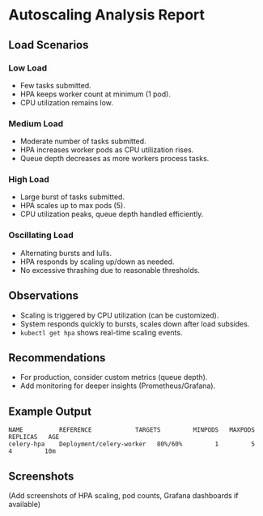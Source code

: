 # Autoscaling Analysis Report

## Load Scenarios

### Low Load
- Few tasks submitted.
- HPA keeps worker count at minimum (1 pod).
- CPU utilization remains low.

### Medium Load
- Moderate number of tasks submitted.
- HPA increases worker pods as CPU utilization rises.
- Queue depth decreases as more workers process tasks.

### High Load
- Large burst of tasks submitted.
- HPA scales up to max pods (5).
- CPU utilization peaks, queue depth handled efficiently.

### Oscillating Load
- Alternating bursts and lulls.
- HPA responds by scaling up/down as needed.
- No excessive thrashing due to reasonable thresholds.

## Observations
- Scaling is triggered by CPU utilization (can be customized).
- System responds quickly to bursts, scales down after load subsides.
- `kubectl get hpa` shows real-time scaling events.

## Recommendations
- For production, consider custom metrics (queue depth).
- Add monitoring for deeper insights (Prometheus/Grafana).

## Example Output
```
NAME          REFERENCE            TARGETS         MINPODS   MAXPODS   REPLICAS   AGE
celery-hpa    Deployment/celery-worker   80%/60%         1         5         4         10m
```

## Screenshots
(Add screenshots of HPA scaling, pod counts, Grafana dashboards if available)
